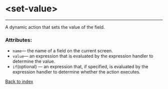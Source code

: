 # \<set-value>

---

A dynamic action that sets the value of the field.

### Attributes:
* `name`&mdash; the name of a field on the current screen.
* `value`&mdash; an expression that is evaluated by the expression handler to determine the value.
* `if`(optional) &mdash; an expression that, if specified, is evaluated by the expression handler to determine whether the action executes.

[Back to index](./README.md)